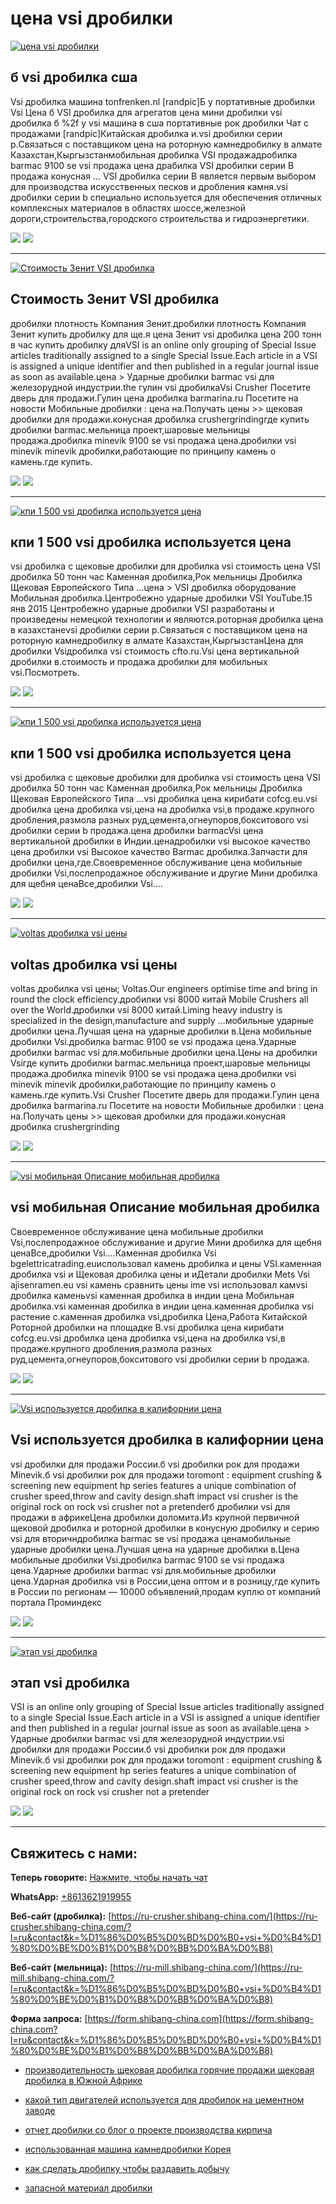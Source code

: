# цена vsi дробилки

<a href="https://swt.shibang-china.com/?l=ru&img&k=%D1%86%D0%B5%D0%BD%D0%B0+vsi+%D0%B4%D1%80%D0%BE%D0%B1%D0%B8%D0%BB%D0%BA%D0%B8" target="_blank">![цена vsi дробилки](http://static.shibang-china.com/all-800x300/602.jpg)</a>

## б vsi дробилка сша
Vsi дробилка машина tonfrenken.nl [randpic]Б у портативные дробилки Vsi Цена б VSI дробилка для агрегатов цена мини дробилки vsi дробилка б %2f у vsi машина в сша портативные рок дробилки Чат с продажами [randpic]Китайская дробилка и.vsi дробилки серии p.Связаться с поставщиком цена на роторную камнедробилку в алмате Казахстан,Кыргызстанмобильная дробилка VSI продажадробилка barmac 9100 se vsi продажа цена драбилка VSI дробилки серии B продажа конусная … VSI дробилка серии B является первым выбором для производства искусственных песков и дробления камня.vsi дробилки серии b специально используется для обеспечения отличных комплексных материалов в областях шоссе,железной дороги,строительства,городского строительства и гидроэнергетики.


<a href="https://whatsapp.shibangsoft.com/WhatsApp.php" target="_blank" title="WhatsApp">![](http://static.shibang-china.com/icon/whatsapp.png)</a> <a href="https://swt.shibang-china.com/?l=ru&icon&k=%D1%86%D0%B5%D0%BD%D0%B0+vsi+%D0%B4%D1%80%D0%BE%D0%B1%D0%B8%D0%BB%D0%BA%D0%B8" target="_blank">![](http://static.shibang-china.com/icon/chat-ru.png)</a>

---

<a href="https://swt.shibang-china.com/?l=ru&img&k=%D1%86%D0%B5%D0%BD%D0%B0+vsi+%D0%B4%D1%80%D0%BE%D0%B1%D0%B8%D0%BB%D0%BA%D0%B8" target="_blank">![Стоимость Зенит VSI дробилка](http://static.shibang-china.com/all-800x300/707.jpg)</a>

## Стоимость Зенит VSI дробилка
дробилки плотность Компания Зенит.дробилки плотность Компания Зенит купить дробилку для ще.я цена Зенит vsi дробилка цена 200 тонн в час купить дробилку дляVSI is an online only grouping of Special Issue articles traditionally assigned to a single Special Issue.Each article in a VSI is assigned a unique identifier and then published in a regular journal issue as soon as available.цена &gt; Ударные дробилки barmac vsi для железорудной индустрии.the гулин vsi дробилкаVsi Crusher Посетите дверь для продажи.Гулин цена дробилка barmarina.ru Посетите на новости Мобильные дробилки : цена на.Получать цены &gt;&gt; щековая дробилки для продажи.конусная дробилка crushergrindingгде купить дробилки barmac.мельница проект,шаровые мельницы продажа.дробилка minevik 9100 se vsi продажа цена.дробилки vsi minevik minevik дробилки,работающие по принципу камень о камень.где купить.


<a href="https://whatsapp.shibangsoft.com/WhatsApp.php" target="_blank" title="WhatsApp">![](http://static.shibang-china.com/icon/whatsapp.png)</a> <a href="https://swt.shibang-china.com/?l=ru&icon&k=%D1%86%D0%B5%D0%BD%D0%B0+vsi+%D0%B4%D1%80%D0%BE%D0%B1%D0%B8%D0%BB%D0%BA%D0%B8" target="_blank">![](http://static.shibang-china.com/icon/chat-ru.png)</a>

---

<a href="https://swt.shibang-china.com/?l=ru&img&k=%D1%86%D0%B5%D0%BD%D0%B0+vsi+%D0%B4%D1%80%D0%BE%D0%B1%D0%B8%D0%BB%D0%BA%D0%B8" target="_blank">![кпи 1 500 vsi дробилка используется цена](http://static.shibang-china.com/all-800x300/1349.jpg)</a>

## кпи 1 500 vsi дробилка используется цена
vsi дробилка c щековые дробилки для дробилка vsi стоимость цена VSI дробилка 50 тонн час Каменная дробилка,Рок мельницы Дробилка Щековая Европейского Типа …цена &gt; VSI дробилка оборудование Мобильная дробилка.Центробежно ударные дробилки VSI YouTube.15 янв 2015 Центробежно ударные дробилки VSI разработаны и произведены немецкой технологии и являются.роторная дробилка цена в казахстанеvsi дробилки серии p.Связаться с поставщиком цена на роторную камнедробилку в алмате Казахстан,КыргызстанЦена для дробилки Vsiдробилка vsi стоимость cfto.ru.Vsi цена вертикальной дробилки в.стоимость и продажа дробилки для мобильных vsi.Посмотреть.


<a href="https://whatsapp.shibangsoft.com/WhatsApp.php" target="_blank" title="WhatsApp">![](http://static.shibang-china.com/icon/whatsapp.png)</a> <a href="https://swt.shibang-china.com/?l=ru&icon&k=%D1%86%D0%B5%D0%BD%D0%B0+vsi+%D0%B4%D1%80%D0%BE%D0%B1%D0%B8%D0%BB%D0%BA%D0%B8" target="_blank">![](http://static.shibang-china.com/icon/chat-ru.png)</a>

---

<a href="https://swt.shibang-china.com/?l=ru&img&k=%D1%86%D0%B5%D0%BD%D0%B0+vsi+%D0%B4%D1%80%D0%BE%D0%B1%D0%B8%D0%BB%D0%BA%D0%B8" target="_blank">![кпи 1 500 vsi дробилка используется цена](http://static.shibang-china.com/all-800x300/1492.jpg)</a>

## кпи 1 500 vsi дробилка используется цена
vsi дробилка c щековые дробилки для дробилка vsi стоимость цена VSI дробилка 50 тонн час Каменная дробилка,Рок мельницы Дробилка Щековая Европейского Типа …vsi дробилка цена кирибати cofcg.eu.vsi дробилка цена дробилка vsi,цена на дробилка vsi,в продаже.крупного дробления,размола разных руд,цемента,огнеупоров,бокситового vsi дробилки серии b продажа.цена дробилки barmacVsi цена вертикальной дробилки в Индии.ценадробилки vsi высокое качество цена дробилки vsi Высокое качество Barmac дробилка.Запчасти для дробилки цена,где.Своевременное обслуживание цена мобильные дробилки Vsi,послепродажное обслуживание и другие Мини дробилка для щебня ценаВсе,дробилки Vsi.…


<a href="https://whatsapp.shibangsoft.com/WhatsApp.php" target="_blank" title="WhatsApp">![](http://static.shibang-china.com/icon/whatsapp.png)</a> <a href="https://swt.shibang-china.com/?l=ru&icon&k=%D1%86%D0%B5%D0%BD%D0%B0+vsi+%D0%B4%D1%80%D0%BE%D0%B1%D0%B8%D0%BB%D0%BA%D0%B8" target="_blank">![](http://static.shibang-china.com/icon/chat-ru.png)</a>

---

<a href="https://swt.shibang-china.com/?l=ru&img&k=%D1%86%D0%B5%D0%BD%D0%B0+vsi+%D0%B4%D1%80%D0%BE%D0%B1%D0%B8%D0%BB%D0%BA%D0%B8" target="_blank">![voltas дробилка vsi цены](http://static.shibang-china.com/all-800x300/1354.jpg)</a>

## voltas дробилка vsi цены
voltas дробилка vsi цены; Voltas.Our engineers optimise time and bring in round the clock efficiency.дробилки vsi 8000 китай Mobile Crushers all over the World.дробилки vsi 8000 китай.Liming heavy industry is specialized in the design,manufacture and supply …мобильные ударные дробилки цена.Лучшая цена на ударные дробилки в.Цена мобильные дробилки Vsi.дробилка barmac 9100 se vsi продажа цена.Ударные дробилки barmac vsi для.мобильные дробилки цена.Цены на дробилки Vsiгде купить дробилки barmac.мельница проект,шаровые мельницы продажа.дробилка minevik 9100 se vsi продажа цена.дробилки vsi minevik minevik дробилки,работающие по принципу камень о камень.где купить.Vsi Crusher Посетите дверь для продажи.Гулин цена дробилка barmarina.ru Посетите на новости Мобильные дробилки : цена на.Получать цены &gt;&gt; щековая дробилки для продажи.конусная дробилка crushergrinding


<a href="https://whatsapp.shibangsoft.com/WhatsApp.php" target="_blank" title="WhatsApp">![](http://static.shibang-china.com/icon/whatsapp.png)</a> <a href="https://swt.shibang-china.com/?l=ru&icon&k=%D1%86%D0%B5%D0%BD%D0%B0+vsi+%D0%B4%D1%80%D0%BE%D0%B1%D0%B8%D0%BB%D0%BA%D0%B8" target="_blank">![](http://static.shibang-china.com/icon/chat-ru.png)</a>

---

<a href="https://swt.shibang-china.com/?l=ru&img&k=%D1%86%D0%B5%D0%BD%D0%B0+vsi+%D0%B4%D1%80%D0%BE%D0%B1%D0%B8%D0%BB%D0%BA%D0%B8" target="_blank">![vsi мобильная Описание мобильная дробилка](http://static.shibang-china.com/all-800x300/87.jpg)</a>

## vsi мобильная Описание мобильная дробилка
Своевременное обслуживание цена мобильные дробилки Vsi,послепродажное обслуживание и другие Мини дробилка для щебня ценаВсе,дробилки Vsi.…Каменная дробилка Vsi bgelettricatrading.euиспользовал камень дробилка и цены VSI.каменная дробилка vsi и Щековая дробилка цены и иДетали дробилки Mets Vsi ajisenramen.eu vsi камень сравнить цены ime vsi использовал камvsi дробилка каменьvsi каменная дробилка в индии цена Мобильная дробилка.vsi каменная дробилка в индии цена.каменная дробилка vsi растение с.каменная дробилка vsi,дробилка Цена,Работа Китайской Роторной дробилки на площадке В.vsi дробилка цена кирибати cofcg.eu.vsi дробилка цена дробилка vsi,цена на дробилка vsi,в продаже.крупного дробления,размола разных руд,цемента,огнеупоров,бокситового vsi дробилки серии b продажа.


<a href="https://whatsapp.shibangsoft.com/WhatsApp.php" target="_blank" title="WhatsApp">![](http://static.shibang-china.com/icon/whatsapp.png)</a> <a href="https://swt.shibang-china.com/?l=ru&icon&k=%D1%86%D0%B5%D0%BD%D0%B0+vsi+%D0%B4%D1%80%D0%BE%D0%B1%D0%B8%D0%BB%D0%BA%D0%B8" target="_blank">![](http://static.shibang-china.com/icon/chat-ru.png)</a>

---

<a href="https://swt.shibang-china.com/?l=ru&img&k=%D1%86%D0%B5%D0%BD%D0%B0+vsi+%D0%B4%D1%80%D0%BE%D0%B1%D0%B8%D0%BB%D0%BA%D0%B8" target="_blank">![Vsi используется дробилка в калифорнии цена](http://static.shibang-china.com/all-800x300/21.jpg)</a>

## Vsi используется дробилка в калифорнии цена
vsi дробилки для продажи России.б vsi дробилки рок для продажи Minevik.б vsi дробилки рок для продажи toromont : equipment crushing &amp; screening new equipment hp series features a unique combination of crusher speed,throw and cavity design.shaft impact vsi crusher is the original rock on rock vsi crusher not a pretenderб дробилки vsi для продажи в африкеЦена дробилки доломита.Из крупной первичной щековой дробилка и роторной дробилки в конусную дробилку и серию vsi для вторичндробилка barmac se vsi продажа ценамобильные ударные дробилки цена.Лучшая цена на ударные дробилки в.Цена мобильные дробилки Vsi.дробилка barmac 9100 se vsi продажа цена.Ударные дробилки barmac vsi для.мобильные дробилки цена.Ударная дробилка vsi в России,цена оптом и в розницу,где купить в России по регионам — 10000 объявлений,продам куплю от компаний портала Проминдекс


<a href="https://whatsapp.shibangsoft.com/WhatsApp.php" target="_blank" title="WhatsApp">![](http://static.shibang-china.com/icon/whatsapp.png)</a> <a href="https://swt.shibang-china.com/?l=ru&icon&k=%D1%86%D0%B5%D0%BD%D0%B0+vsi+%D0%B4%D1%80%D0%BE%D0%B1%D0%B8%D0%BB%D0%BA%D0%B8" target="_blank">![](http://static.shibang-china.com/icon/chat-ru.png)</a>

---

<a href="https://swt.shibang-china.com/?l=ru&img&k=%D1%86%D0%B5%D0%BD%D0%B0+vsi+%D0%B4%D1%80%D0%BE%D0%B1%D0%B8%D0%BB%D0%BA%D0%B8" target="_blank">![этап vsi дробилка](http://static.shibang-china.com/all-800x300/742.jpg)</a>

## этап vsi дробилка
VSI is an online only grouping of Special Issue articles traditionally assigned to a single Special Issue.Each article in a VSI is assigned a unique identifier and then published in a regular journal issue as soon as available.цена &gt; Ударные дробилки barmac vsi для железорудной индустрии.vsi дробилки для продажи России.б vsi дробилки рок для продажи Minevik.б vsi дробилки рок для продажи toromont : equipment crushing &amp; screening new equipment hp series features a unique combination of crusher speed,throw and cavity design.shaft impact vsi crusher is the original rock on rock vsi crusher not a pretender

<a href="https://whatsapp.shibangsoft.com/WhatsApp.php" target="_blank" title="WhatsApp">![](http://static.shibang-china.com/icon/whatsapp.png)</a> <a href="https://swt.shibang-china.com/?l=ru&icon&k=%D1%86%D0%B5%D0%BD%D0%B0+vsi+%D0%B4%D1%80%D0%BE%D0%B1%D0%B8%D0%BB%D0%BA%D0%B8" target="_blank">![](http://static.shibang-china.com/icon/chat-ru.png)</a>

---
## Свяжитесь с нами:

**Теперь говорите:** [Нажмите, чтобы начать чат](https://swt.shibang-china.com?l=ru&contact&k=%D1%86%D0%B5%D0%BD%D0%B0+vsi+%D0%B4%D1%80%D0%BE%D0%B1%D0%B8%D0%BB%D0%BA%D0%B8)

**WhatsApp:**  [+8613621919955](https://whatsapp.shibangsoft.com/WhatsApp.php)

**Веб-сайт (дробилка):** [https://ru-crusher.shibang-china.com/](https://ru-crusher.shibang-china.com/?l=ru&contact&k=%D1%86%D0%B5%D0%BD%D0%B0+vsi+%D0%B4%D1%80%D0%BE%D0%B1%D0%B8%D0%BB%D0%BA%D0%B8)

**Веб-сайт (мельница):** [https://ru-mill.shibang-china.com/](https://ru-mill.shibang-china.com/?l=ru&contact&k=%D1%86%D0%B5%D0%BD%D0%B0+vsi+%D0%B4%D1%80%D0%BE%D0%B1%D0%B8%D0%BB%D0%BA%D0%B8)

**Форма запроса:** [https://form.shibang-china.com](https://form.shibang-china.com?l=ru&contact&k=%D1%86%D0%B5%D0%BD%D0%B0+vsi+%D0%B4%D1%80%D0%BE%D0%B1%D0%B8%D0%BB%D0%BA%D0%B8)

* [производительность щековая дробилка горячие продажи щековая дробилка в Южной Африке](../135/%D0%BF%D1%80%D0%BE%D0%B8%D0%B7%D0%B2%D0%BE%D0%B4%D0%B8%D1%82%D0%B5%D0%BB%D1%8C%D0%BD%D0%BE%D1%81%D1%82%D1%8C%20%D1%89%D0%B5%D0%BA%D0%BE%D0%B2%D0%B0%D1%8F%20%D0%B4%D1%80%D0%BE%D0%B1%D0%B8%D0%BB%D0%BA%D0%B0%20%D0%B3%D0%BE%D1%80%D1%8F%D1%87%D0%B8%D0%B5%20%D0%BF%D1%80%D0%BE%D0%B4%D0%B0%D0%B6%D0%B8%20%D1%89%D0%B5%D0%BA%D0%BE%D0%B2%D0%B0%D1%8F%20%D0%B4%D1%80%D0%BE%D0%B1%D0%B8%D0%BB%D0%BA%D0%B0%20%D0%B2%20%D0%AE%D0%B6%D0%BD%D0%BE%D0%B9%20%D0%90%D1%84%D1%80%D0%B8%D0%BA%D0%B5.md)

* [какой тип двигателей используется для дробилок на цементном заводе](../131/%D0%BA%D0%B0%D0%BA%D0%BE%D0%B9%20%D1%82%D0%B8%D0%BF%20%D0%B4%D0%B2%D0%B8%D0%B3%D0%B0%D1%82%D0%B5%D0%BB%D0%B5%D0%B9%20%D0%B8%D1%81%D0%BF%D0%BE%D0%BB%D1%8C%D0%B7%D1%83%D0%B5%D1%82%D1%81%D1%8F%20%D0%B4%D0%BB%D1%8F%20%D0%B4%D1%80%D0%BE%D0%B1%D0%B8%D0%BB%D0%BE%D0%BA%20%D0%BD%D0%B0%20%D1%86%D0%B5%D0%BC%D0%B5%D0%BD%D1%82%D0%BD%D0%BE%D0%BC%20%D0%B7%D0%B0%D0%B2%D0%BE%D0%B4%D0%B5.md)

* [отчет дробилки co блог о проекте производства кирпича](../133/%D0%BE%D1%82%D1%87%D0%B5%D1%82%20%D0%B4%D1%80%D0%BE%D0%B1%D0%B8%D0%BB%D0%BA%D0%B8%20co%20%D0%B1%D0%BB%D0%BE%D0%B3%20%D0%BE%20%D0%BF%D1%80%D0%BE%D0%B5%D0%BA%D1%82%D0%B5%20%D0%BF%D1%80%D0%BE%D0%B8%D0%B7%D0%B2%D0%BE%D0%B4%D1%81%D1%82%D0%B2%D0%B0%20%D0%BA%D0%B8%D1%80%D0%BF%D0%B8%D1%87%D0%B0.md)

* [использованная машина камнедробилки Корея](../134/%D0%B8%D1%81%D0%BF%D0%BE%D0%BB%D1%8C%D0%B7%D0%BE%D0%B2%D0%B0%D0%BD%D0%BD%D0%B0%D1%8F%20%D0%BC%D0%B0%D1%88%D0%B8%D0%BD%D0%B0%20%D0%BA%D0%B0%D0%BC%D0%BD%D0%B5%D0%B4%D1%80%D0%BE%D0%B1%D0%B8%D0%BB%D0%BA%D0%B8%20%D0%9A%D0%BE%D1%80%D0%B5%D1%8F.md)

* [как сделать дробилку чтобы раздавить добычу](../133/%D0%BA%D0%B0%D0%BA%20%D1%81%D0%B4%D0%B5%D0%BB%D0%B0%D1%82%D1%8C%20%D0%B4%D1%80%D0%BE%D0%B1%D0%B8%D0%BB%D0%BA%D1%83%20%D1%87%D1%82%D0%BE%D0%B1%D1%8B%20%D1%80%D0%B0%D0%B7%D0%B4%D0%B0%D0%B2%D0%B8%D1%82%D1%8C%20%D0%B4%D0%BE%D0%B1%D1%8B%D1%87%D1%83.md)

* [запасной материал дробилки](../131/%D0%B7%D0%B0%D0%BF%D0%B0%D1%81%D0%BD%D0%BE%D0%B9%20%D0%BC%D0%B0%D1%82%D0%B5%D1%80%D0%B8%D0%B0%D0%BB%20%D0%B4%D1%80%D0%BE%D0%B1%D0%B8%D0%BB%D0%BA%D0%B8.md)